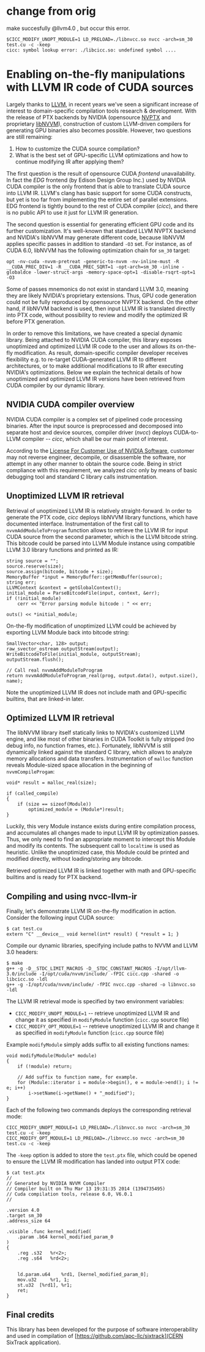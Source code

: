 # change from orig
make succesfully @llvm4.0 , but occur this error.

```
$CICC_MODIFY_UNOPT_MODULE=1 LD_PRELOAD=./libnvcc.so nvcc -arch=sm_30 test.cu -c -keep
cicc: symbol lookup error: ./libcicc.so: undefined symbol ....
```

# Enabling on-the-fly manipulations with LLVM IR code of CUDA sources

Largely thanks to [LLVM](http://llvm.org/), in recent years we've seen a significant increase of interest to domain-specific compilation tools research & development. With the release of PTX backends by NVIDIA (opensource [NVPTX](http://llvm.org/docs/NVPTXUsage.html) and proprietary [libNVVM](https://developer.nvidia.com/cuda-llvm-compiler)), construction of custom LLVM-driven compilers for generating GPU binaries also becomes possible. However, two questions are still remaining:

1. How to customize the CUDA source compilation?
2. What is the best set of GPU-specific LLVM optimizations and how to continue modifying IR after applying them?

The first question is the result of opensource CUDA *frontend* unavailability. In fact the *EDG* frontend (by Edison Design Group Inc.) used by NVIDIA CUDA compiler is the only frontend that is able to translate CUDA source into LLVM IR. LLVM's clang has basic support for some CUDA constructs, but yet is too far from implementing the entire set of parallel extensions. EDG frontend is tightly bound to the rest of CUDA compiler (*cicc*), and there is no public API to use it just for LLVM IR generation.

The second question is essential for generating efficient GPU code and its further customization. It's well-known that standard LLVM NVPTX backend and NVIDIA's libNVVM may generate different code, because libNVVM applies specific passes in addition to standard `-O3` set. For instance, as of CUDA 6.0, libNVVM has the following optimization chain for `sm_30` target:

```
opt -nv-cuda -nvvm-pretreat -generic-to-nvvm -nv-inline-must -R __CUDA_PREC_DIV=1 -R __CUDA_PREC_SQRT=1 -opt-arch=sm_30 -inline -globaldce -lower-struct-args -memory-space-opt=1 -disable-rsqrt-opt=1 -O3
```

Some of passes mnemonics do not exist in standard LLVM 3.0, meaning they are likely NVIDIA's proprietary extensions. Thus, GPU code generation could not be fully reproduced by opensource NVPTX backend. On the other hand, if libNVVM backend is used, then input LLVM IR is translated directly into PTX code, without possibility to review and modify the optimized IR before PTX generation.

In order to remove this limitations, we have created a special dynamic library. Being attached to NVIDIA CUDA compiler, this library exposes unoptimized and optimized LLVM IR code to the user and allows its on-the-fly modification. As result, domain-specific compiler developer receives flexibility e.g. to re-target CUDA-generated LLVM IR to different architectures, or to make additional modifications to IR after executing NVIDIA's optimizations. Below we explain the technical details of how unoptimized and optimized LLVM IR versions have been retrieved from CUDA compiler by our dynamic library.

## NVIDIA CUDA compiler overview

NVIDIA CUDA compiler is a complex set of pipelined code processing binaries. After the input source is preprocessed and decomposed into separate host and device sources, compiler driver (*nvcc*) deploys CUDA-to-LLVM compiler -- *cicc*, which shall be our main point of interest.

According to the [License For Customer Use of NVIDIA Software](http://www.nvidia.com/content/DriverDownload-March2009/licence.php?lang=us), customer may not reverse engineer, decompile, or disassemble the software, nor attempt in any other manner to obtain the source code. Being in strict compliance with this requirement, we analyzed *cicc* only by means of basic debugging tool and standard C library calls instrumentation.

## Unoptimized LLVM IR retrieval

Retrieval of unoptimized LLVM IR is relatively straight-forward. In order to generate the PTX code, *cicc* deploys libNVVM library functions, which have documented interface. Instrumentation of the first call to `nvvmAddModuleToProgram` function allows to retrieve the LLVM IR for input CUDA source from the second parameter, which is the LLVM bitcode string. This bitcode could be parsed into LLVM Module instance using compatible LLVM 3.0 library functions and printed as IR:

```
string source = "";
source.reserve(size);
source.assign(bitcode, bitcode + size);
MemoryBuffer *input = MemoryBuffer::getMemBuffer(source);
string err;
LLVMContext &context = getGlobalContext();
initial_module = ParseBitcodeFile(input, context, &err);
if (!initial_module)
	cerr << "Error parsing module bitcode : " << err;

outs() << *initial_module;
```

On-the-fly modification of unoptimized LLVM could be achieved by exporting LLVM Module back into bitcode string:

```
SmallVector<char, 128> output;
raw_svector_ostream outputStream(output);
WriteBitcodeToFile(initial_module, outputStream);
outputStream.flush();

// Call real nvvmAddModuleToProgram
return nvvmAddModuleToProgram_real(prog, output.data(), output.size(), name);
```

Note the unoptimized LLVM IR does not include math and GPU-specific builtins, that are linked-in later.

## Optimized LLVM IR retrieval

The libNVVM library itself statically links to NVIDIA's customized LLVM engine, and like most of other binaries in CUDA Toolkit is fully stripped (no debug info, no function frames, etc.). Fortunately, libNVVM is still dynamically linked against the standard C library, which allows to analyze memory allocations and data transfers. Instrumentation of `malloc` function reveals Module-sized space allocation in the beginning of `nvvmCompileProgam`:

```
void* result = malloc_real(size);

if (called_compile)
{
	if (size == sizeof(Module))
		optimized_module = (Module*)result;
}
```

Luckily, this very Module instance exists during entire compilation process, and accumulates all changes made to input LLVM IR by optimization passes. Thus, we only need to find an appropriate moment to intercept this Module and modify its contents. The subsequent call to `localtime` is used as heuristic. Unlike the unoptimized case, this Module could be printed and modified directly, without loading/storing any bitcode.

Retrieved optimized LLVM IR is linked together with math and GPU-specific builtins and is ready for PTX backend.

## Compiling and using nvcc-llvm-ir

Finally, let's demonstrate LLVM IR on-the-fly modification in action. Consider the following input CUDA source:

```
$ cat test.cu
extern "C" __device__ void kernel(int* result) { *result = 1; }
```

Compile our dynamic libraries, specifying include paths to NVVM and LLVM 3.0 headers:

```
$ make
g++ -g -D__STDC_LIMIT_MACROS -D__STDC_CONSTANT_MACROS -I/opt/llvm-3.0/include -I/opt/cuda/nvvm/include/ -fPIC cicc.cpp -shared -o libcicc.so -ldl
g++ -g -I/opt/cuda/nvvm/include/ -fPIC nvcc.cpp -shared -o libnvcc.so -ldl
```

The LLVM IR retrieval mode is specified by two environment variables:

* `CICC_MODIFY_UNOPT_MODULE=1` -- retrieve unoptimized LLVM IR and change it as specified in `modifyModule` function (`cicc.cpp` source file)
* `CICC_MODIFY_OPT_MODULE=1` -- retrieve unoptimized LLVM IR and change it as specified in `modifyModule` function (`cicc.cpp` source file)

Example `modifyModule` simply adds suffix to all existing functions names:

```
void modifyModule(Module* module)
{
	if (!module) return;

	// Add suffix to function name, for example.
	for (Module::iterator i = module->begin(), e = module->end(); i != e; i++)
		i->setName(i->getName() + "_modified");
}

```

Each of the following two commands deploys the corresponding retrieval mode:

```
CICC_MODIFY_UNOPT_MODULE=1 LD_PRELOAD=./libnvcc.so nvcc -arch=sm_30 test.cu -c -keep
CICC_MODIFY_OPT_MODULE=1 LD_PRELOAD=./libnvcc.so nvcc -arch=sm_30 test.cu -c -keep
```

The `-keep` option is added to store the `test.ptx` file, which could be opened to ensure the LLVM IR modification has landed into output PTX code:

```
$ cat test.ptx
//
// Generated by NVIDIA NVVM Compiler
// Compiler built on Thu Mar 13 19:31:35 2014 (1394735495)
// Cuda compilation tools, release 6.0, V6.0.1
//

.version 4.0
.target sm_30
.address_size 64

.visible .func kernel_modified(
	.param .b64 kernel_modified_param_0
)
{
	.reg .s32 	%r<2>;
	.reg .s64 	%rd<2>;


	ld.param.u64 	%rd1, [kernel_modified_param_0];
	mov.u32 	%r1, 1;
	st.u32 	[%rd1], %r1;
	ret;
}
```

## Final credits

This library has been developed for the purpose of software interoperability and used in compilation of [https://github.com/apc-llc/sixtrack](CERN SixTrack application).
